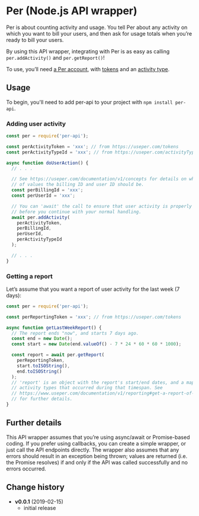 # Per (Node.js API wrapper)

Per is about counting activity and usage. You tell Per about any activity on which you want to bill your users, and then ask for usage totals when you’re ready to bill your users.

By using this API wrapper, integrating with Per is as easy as calling `per.addActivity()` and `per.getReport()`!

To use, you’ll need [a Per account](https://useper.com/), with [tokens](https://useper.com/tokens) and an [activity type](https://useper.com/activityTypes).

## Usage

To begin, you'll need to add per-api to your project with `npm install per-api`.

### Adding user activity

```javascript
const per = require('per-api');

const perActivityToken = 'xxx'; // from https://useper.com/tokens
const perActivityTypeId = 'xxx'; // from https://useper.com/activityTypes

async function doUserAction() {
  // . . .

  // See https://useper.com/documentation/v1/concepts for details on what kinds
  // of values the billing ID and user ID should be.
  const perBillingId = 'xxx';
  const perUserId = 'xxx';

  // You can 'await' the call to ensure that user activity is properly recorded
  // before you continue with your normal handling.
  await per.addActivity(
    perActivityToken,
    perBillingId,
    perUserId,
    perActivityTypeId
  );

  // . . .
}
```

### Getting a report

Let’s assume that you want a report of user activity for the last week (7 days):

```javascript
const per = require('per-api');

const perReportingToken = 'xxx'; // from https://useper.com/tokens

async function getLastWeekReport() {
  // The report ends "now", and starts 7 days ago.
  const end = new Date();
  const start = new Date(end.valueOf() - 7 * 24 * 60 * 60 * 1000);

  const report = await per.getReport(
    perReportingToken,
    start.toISOString(),
    end.toISOString()
  );
  // 'report' is an object with the report's start/end dates, and a map of the
  // activity types that occurred during that timespan. See
  // https://www.useper.com/documentation/v1/reporting#get-a-report-of-activity
  // for further details.
}
```

## Further details

This API wrapper assumes that you’re using async/await or Promise-based coding. If you prefer using callbacks, you can create a simple wrapper, or just call the API endpoints directly. The wrapper also assumes that any errors should result in an exception being thrown; values are returned (i.e. the Promise resolves) if and only if the API was called successfully and no errors occurred.

## Change history

- **v0.0.1** (2019-02-15)
  - initial release
